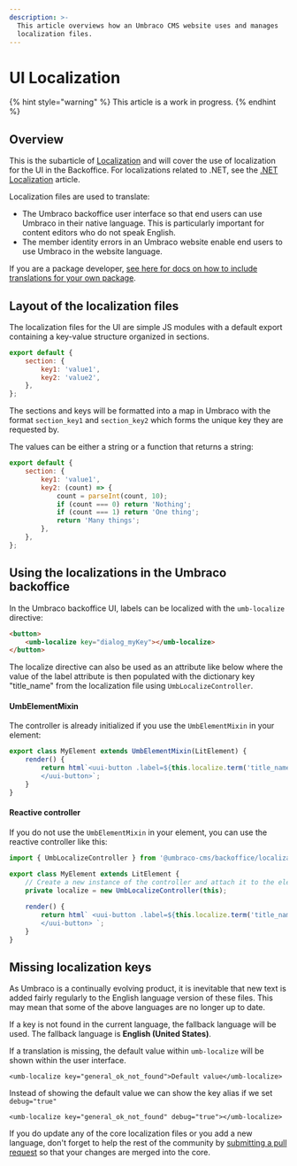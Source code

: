 ```yaml
---
description: >-
  This article overviews how an Umbraco CMS website uses and manages
  localization files.
---
```


# UI Localization

{% hint style="warning" %}
This article is a work in progress.
{% endhint %}

## Overview

This is the subarticle of [Localization](./) and will cover the use of localization for the UI in the Backoffice. For localizations related to .NET, see the [.NET Localization](.net-localization.md) article.

Localization files are used to translate:

* The Umbraco backoffice user interface so that end users can use Umbraco in their native language. This is particularly important for content editors who do not speak English.
* The member identity errors in an Umbraco website enable end users to use Umbraco in the website language.

If you are a package developer, [see here for docs on how to include translations for your own package](broken-reference).

## Layout of the localization files

The localization files for the UI are simple JS modules with a default export containing a key-value structure organized in sections.

```js
export default {
	section: {
		key1: 'value1',
		key2: 'value2',
	},
};
```

The sections and keys will be formatted into a map in Umbraco with the format `section_key1` and `section_key2` which forms the unique key they are requested by.

The values can be either a string or a function that returns a string:

```js
export default {
	section: {
		key1: 'value1',
		key2: (count) => {
			count = parseInt(count, 10);
			if (count === 0) return 'Nothing';
			if (count === 1) return 'One thing';
			return 'Many things';
		},
	},
};	
```

## Using the localizations in the Umbraco backoffice

In the Umbraco backoffice UI, labels can be localized with the `umb-localize` directive:

```html
<button>
    <umb-localize key="dialog_myKey"></umb-localize>
</button>
```

The localize directive can also be used as an attribute like below where the value of the label attribute is then populated with the dictionary key "title\_name" from the localization file using `UmbLocalizeController`.

#### **UmbElementMixin**

The controller is already initialized if you use the `UmbElementMixin` in your element:

```typescript
export class MyElement extends UmbElementMixin(LitElement) {
    render() {
        return html`<uui-button .label=${this.localize.term('title_name')}>
        </uui-button>`;
    }
}
```

#### **Reactive controller**

If you do not use the `UmbElementMixin` in your element, you can use the reactive controller like this:

```typescript
import { UmbLocalizeController } from '@umbraco-cms/backoffice/localization-api';

export class MyElement extends LitElement {
    // Create a new instance of the controller and attach it to the element
    private localize = new UmbLocalizeController(this);
    
    render() {
        return html` <uui-button .label=${this.localize.term('title_name')}>
        </uui-button> `;
    }
}
```

## Missing localization keys

As Umbraco is a continually evolving product, it is inevitable that new text is added fairly regularly to the English language version of these files. This may mean that some of the above languages are no longer up to date.

If a key is not found in the current language, the fallback language will be used. The fallback language is **English (United States)**.

If a translation is missing, the default value within `umb-localize` will be shown within the user interface.

```markup
<umb-localize key="general_ok_not_found">Default value</umb-localize>
```

Instead of showing the default value we can show the key alias if we set `debug="true"`

```markup
<umb-localize key="general_ok_not_found" debug="true"></umb-localize>
```

If you do update any of the core localization files or you add a new language, don't forget to help the rest of the community by [submitting a pull request](https://docs.umbraco.com/welcome/contribute/getting-started) so that your changes are merged into the core.
